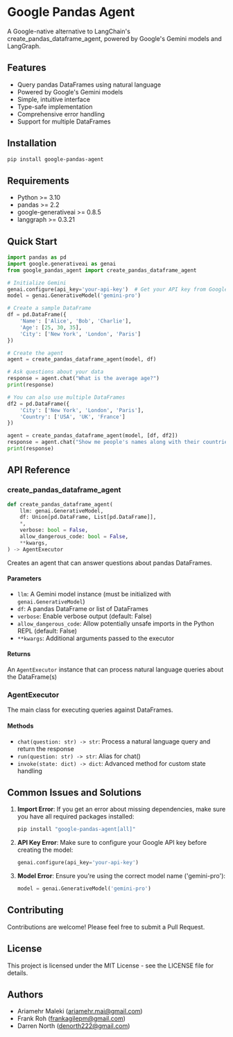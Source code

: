 # Google Pandas Agent

A Google-native alternative to LangChain's create_pandas_dataframe_agent, powered by Google's Gemini models and LangGraph.

## Features

- Query pandas DataFrames using natural language
- Powered by Google's Gemini models
- Simple, intuitive interface
- Type-safe implementation
- Comprehensive error handling
- Support for multiple DataFrames

## Installation

```bash
pip install google-pandas-agent
```

## Requirements

- Python >= 3.10
- pandas >= 2.2
- google-generativeai >= 0.8.5
- langgraph >= 0.3.21

## Quick Start

```python
import pandas as pd
import google.generativeai as genai
from google_pandas_agent import create_pandas_dataframe_agent

# Initialize Gemini
genai.configure(api_key='your-api-key')  # Get your API key from Google Cloud Console
model = genai.GenerativeModel('gemini-pro')

# Create a sample DataFrame
df = pd.DataFrame({
    'Name': ['Alice', 'Bob', 'Charlie'],
    'Age': [25, 30, 35],
    'City': ['New York', 'London', 'Paris']
})

# Create the agent
agent = create_pandas_dataframe_agent(model, df)

# Ask questions about your data
response = agent.chat("What is the average age?")
print(response)

# You can also use multiple DataFrames
df2 = pd.DataFrame({
    'City': ['New York', 'London', 'Paris'],
    'Country': ['USA', 'UK', 'France']
})

agent = create_pandas_dataframe_agent(model, [df, df2])
response = agent.chat("Show me people's names along with their countries")
print(response)
```

## API Reference

### create_pandas_dataframe_agent

```python
def create_pandas_dataframe_agent(
    llm: genai.GenerativeModel,
    df: Union[pd.DataFrame, List[pd.DataFrame]],
    *,
    verbose: bool = False,
    allow_dangerous_code: bool = False,
    **kwargs,
) -> AgentExecutor
```

Creates an agent that can answer questions about pandas DataFrames.

#### Parameters

- `llm`: A Gemini model instance (must be initialized with `genai.GenerativeModel`)
- `df`: A pandas DataFrame or list of DataFrames
- `verbose`: Enable verbose output (default: False)
- `allow_dangerous_code`: Allow potentially unsafe imports in the Python REPL (default: False)
- `**kwargs`: Additional arguments passed to the executor

#### Returns

An `AgentExecutor` instance that can process natural language queries about the DataFrame(s)

### AgentExecutor

The main class for executing queries against DataFrames.

#### Methods

- `chat(question: str) -> str`: Process a natural language query and return the response
- `run(question: str) -> str`: Alias for chat()
- `invoke(state: dict) -> dict`: Advanced method for custom state handling

## Common Issues and Solutions

1. **Import Error**: If you get an error about missing dependencies, make sure you have all required packages installed:
   ```bash
   pip install "google-pandas-agent[all]"
   ```

2. **API Key Error**: Make sure to configure your Google API key before creating the model:
   ```python
   genai.configure(api_key='your-api-key')
   ```

3. **Model Error**: Ensure you're using the correct model name ('gemini-pro'):
   ```python
   model = genai.GenerativeModel('gemini-pro')
   ```

## Contributing

Contributions are welcome! Please feel free to submit a Pull Request.

## License

This project is licensed under the MIT License - see the LICENSE file for details.

## Authors

- Ariamehr Maleki (ariamehr.mai@gmail.com)
- Frank Roh (frankagilepm@gmail.com)
- Darren North (denorth222@gmail.com) 